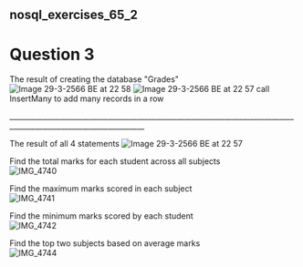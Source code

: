 ## nosql_exercises_65_2

# Question 3
The result of creating the database "Grades"
![Image 29-3-2566 BE at 22 58](https://user-images.githubusercontent.com/92812914/228854854-60ee1c2f-c873-40e8-8dfe-063d343a943c.jpeg)
![Image 29-3-2566 BE at 22 57](https://user-images.githubusercontent.com/92812914/228854828-0b36bf66-a175-4e1d-a854-550be2f2889d.jpeg)
call InsertMany to add many records in a row



___________________________________________________________________________________________________________________<br />



The result of all 4 statements 
![Image 29-3-2566 BE at 22 57](https://user-images.githubusercontent.com/92812914/228854784-5496062f-8dc9-49f0-bc84-0caa65f70e07.jpeg)

Find the total marks for each student across all subjects <br />
![IMG_4740](https://user-images.githubusercontent.com/92812914/228853988-cd0c0a47-d236-42c2-9e1c-c83b9eb9c08f.jpeg)


Find the maximum marks scored in each subject <br />
![IMG_4741](https://user-images.githubusercontent.com/92812914/228854007-3f69eecc-cbeb-42b9-acb3-722e048547b0.jpeg)


Find the minimum marks scored by each student <br />
![IMG_4742](https://user-images.githubusercontent.com/92812914/228854010-e7c1e399-69fe-43ef-819f-a5a6e28bfc84.jpeg)


Find the top two subjects based on average marks <br />
![IMG_4744](https://user-images.githubusercontent.com/92812914/228854014-bc9ef419-c4af-4f35-8761-f84abafeff28.jpeg)
